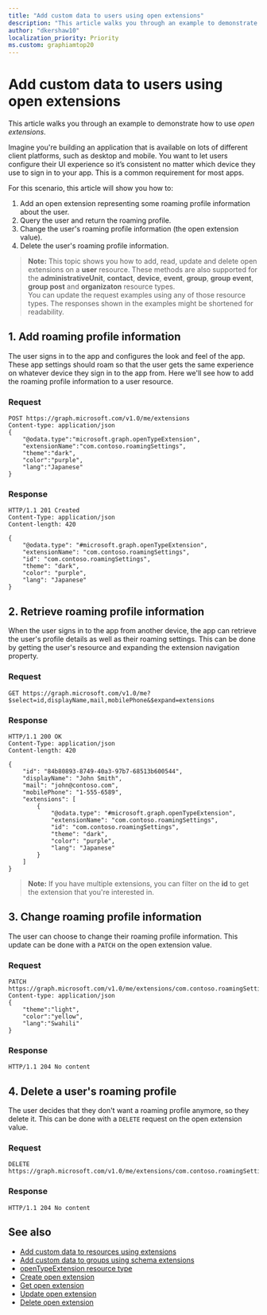 ```yaml
---
title: "Add custom data to users using open extensions"
description: "This article walks you through an example to demonstrate how to use *open extensions*. "
author: "dkershaw10"
localization_priority: Priority
ms.custom: graphiamtop20
---
```


# Add custom data to users using open extensions
This article walks you through an example to demonstrate how to use *open extensions*. 

Imagine you're building an application that is available on lots of different client platforms, such as desktop and mobile.  You want to let users 
configure their UI experience so it’s consistent no matter which device they use to sign in to your app. This is a common requirement for most apps. 

For this scenario, this article will show you how to:

1. Add an open extension representing some roaming profile information about the user.
2. Query the user and return the roaming profile.
3. Change the user's roaming profile information (the open extension value).
4. Delete the user's roaming profile information.

>**Note:** This topic shows you how to add, read, update and delete open extensions on a **user** resource. These methods are also supported for 
the **administrativeUnit**, **contact**, **device**, **event**, **group**, **group event**, **group post** and **organizaton** resource types.  
You can update the request examples using any of those resource types. The responses shown in the examples might be shortened for readability. 

## 1. Add roaming profile information
The user signs in to the app and configures the look and feel of the app.  These app settings should roam so that the user gets the same experience on 
whatever device they sign in to the app from.  Here we'll see how to add the roaming profile information to a user resource.

### Request
```http
POST https://graph.microsoft.com/v1.0/me/extensions
Content-type: application/json
{
    "@odata.type":"microsoft.graph.openTypeExtension",
    "extensionName":"com.contoso.roamingSettings",
    "theme":"dark",
    "color":"purple",
    "lang":"Japanese"
}
```
### Response
```http
HTTP/1.1 201 Created
Content-Type: application/json
Content-length: 420

{
    "@odata.type": "#microsoft.graph.openTypeExtension",
    "extensionName": "com.contoso.roamingSettings",
    "id": "com.contoso.roamingSettings",
    "theme": "dark",
    "color": "purple",
    "lang": "Japanese"
}
```

## 2. Retrieve roaming profile information
When the user signs in to the app from another device, the app can retrieve the user's profile details as well as their roaming settings. This can be done by getting the user's resource and expanding the extension navigation property.

### Request
```http
GET https://graph.microsoft.com/v1.0/me?$select=id,displayName,mail,mobilePhone&$expand=extensions
```
### Response
```http
HTTP/1.1 200 OK
Content-Type: application/json
Content-length: 420

{
    "id": "84b80893-8749-40a3-97b7-68513b600544",
    "displayName": "John Smith",
    "mail": "john@contoso.com",
    "mobilePhone": "1-555-6589",
    "extensions": [
        {
            "@odata.type": "#microsoft.graph.openTypeExtension",
            "extensionName": "com.contoso.roamingSettings",
            "id": "com.contoso.roamingSettings",
            "theme": "dark",
            "color": "purple",
            "lang": "Japanese"
        }
    ]
}
```
>**Note:** If you have multiple extensions, you can filter on the **id** to get the extension that you're interested in.

## 3. Change roaming profile information
The user can choose to change their roaming profile information.  This update can be done with a ```PATCH``` on the open extension value. 

### Request
```http
PATCH https://graph.microsoft.com/v1.0/me/extensions/com.contoso.roamingSettings
Content-type: application/json
{
    "theme":"light",
    "color":"yellow",
    "lang":"Swahili"
}
```

### Response
```
HTTP/1.1 204 No content
```

## 4. Delete a user's roaming profile
The user decides that they don't want a roaming profile anymore, so they delete it. This can be done with a ```DELETE``` request on the open extension value.

### Request
```http
DELETE https://graph.microsoft.com/v1.0/me/extensions/com.contoso.roamingSettings
```

### Response
```
HTTP/1.1 204 No content
```

## See also

- [Add custom data to resources using extensions](extensibility-overview.md)
- [Add custom data to groups using schema extensions](extensibility-schema-groups.md)
- [openTypeExtension resource type](/graph/api/resources/opentypeextension?view=graph-rest-1.0)
- [Create open extension](/graph/api/opentypeextension-post-opentypeextension?view=graph-rest-1.0)
- [Get open extension](/graph/api/opentypeextension-get?view=graph-rest-1.0)
- [Update open extension](/graph/api/opentypeextension-update?view=graph-rest-1.0)
- [Delete open extension](/graph/api/opentypeextension-delete?view=graph-rest-1.0)
